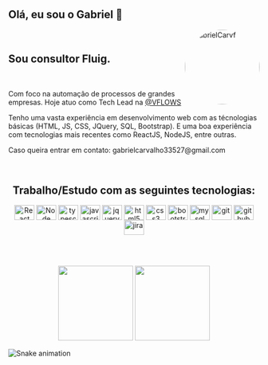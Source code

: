 ## Olá, eu sou o Gabriel 👋

<img align="right" alt="GabrielCarvf" height="150" top="100px" style="border-radius:999px;" src="https://media.discordapp.net/attachments/883468877315600457/1104742609970282506/IMG_2182.JPG">
&#160;

## Sou consultor Fluig.

&#160;&#160;

Com foco na automação de processos de grandes empresas. Hoje atuo como Tech Lead na [@VFLOWS](https://www.linkedin.com/company/vflows)

Tenho uma vasta experiência em desenvolvimento web com as técnologias básicas (HTML, JS, CSS, JQuery, SQL, Bootstrap).
E uma boa experiência com tecnologias mais recentes como ReactJS, NodeJS, entre outras.

<div>
Caso queira entrar em contato: gabrielcarvalho33527@gmail.com
</div>

&#160;&#160;&#160;

<div align="center">

<div style="display: inline_block">
  

  
  ## Trabalho/Estudo com as seguintes tecnologias: 
  
  <img align="center" alt="React" height="30" width="40" src="https://cdn.jsdelivr.net/gh/devicons/devicon/icons/react/react-original.svg" />
  <img align="center" alt="Node" height="30" width="40" src="https://cdn.jsdelivr.net/gh/devicons/devicon/icons/nodejs/nodejs-plain.svg" />
  <img align="center" alt="typescript" height="30" width="40" src="https://cdn.jsdelivr.net/gh/devicons/devicon/icons/typescript/typescript-plain.svg" />
  <img align="center" alt="javascript" height="30" width="40" src="https://cdn.jsdelivr.net/gh/devicons/devicon/icons/javascript/javascript-plain.svg" />
  <img align="center" alt="jquery" height="30" width="40" src="https://cdn.jsdelivr.net/gh/devicons/devicon/icons/jquery/jquery-plain.svg" />
  <img align="center" alt="html5" height="30" width="40" src="https://cdn.jsdelivr.net/gh/devicons/devicon/icons/html5/html5-plain.svg" />
  <img align="center" alt="css3" height="30" width="40" src="https://cdn.jsdelivr.net/gh/devicons/devicon/icons/css3/css3-plain.svg" />
  <img align="center" alt="bootstrap" height="30" width="40" src="https://cdn.jsdelivr.net/gh/devicons/devicon/icons/bootstrap/bootstrap-plain.svg" />
  <img align="center" alt="mysql" height="30" width="40" src="https://cdn.jsdelivr.net/gh/devicons/devicon/icons/mysql/mysql-plain.svg" />  
  <img align="center" alt="git" height="30" width="40" src="https://cdn.jsdelivr.net/gh/devicons/devicon/icons/git/git-plain.svg" />
  <img align="center" alt="github" height="30" width="40" src="https://cdn.jsdelivr.net/gh/devicons/devicon/icons/github/github-original.svg" />
  <img align="center" alt="jira" height="30" width="40" src="https://cdn.jsdelivr.net/gh/devicons/devicon/icons/jira/jira-plain.svg" />

</div>
  
  &#160;&#160;&#160;

  <br>

<img height="150em" src="https://github-readme-stats.vercel.app/api?username=gabrielCarvf&show_icons=true&theme=dracula&include_all_commits=true&count_private=true"/>
  <img height="150em" src="https://github-readme-stats.vercel.app/api/top-langs/?username=gabrielCarvf&layout=compact&theme=dracula"/>
</div>

![Snake animation](https://github.com/GabrielCarvf/GabrielCarvf/blob/output/github-contribution-grid-snake.svg)
